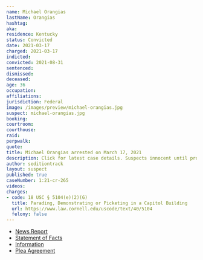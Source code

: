 ```yaml
---
name: Michael Orangias
lastName: Orangias
hashtag:
aka:
residence: Kentucky
status: Convicted
date: 2021-03-17
charged: 2021-03-17
indicted:
convicted: 2021-08-31
sentenced:
dismissed:
deceased:
age: 36
occupation:
affiliations:
jurisdiction: Federal
image: /images/preview/michael-orangias.jpg
suspect: michael-orangias.jpg
booking:
courtroom:
courthouse:
raid:
perpwalk:
quote:
title: Michael Orangias arrested on March 17, 2021
description: Click for latest case details. Suspects innocent until proven guilty.
author: seditiontrack
layout: suspect
published: true
caseNumber: 1:21-cr-265
videos:
charges:
- code: 18 USC § 5104(e)(2)(G)
  title: Parading, Demonstrating or Picketing in a Capitol Building
  url: https://www.law.cornell.edu/uscode/text/40/5104
  felony: false
---
```

- [News Report](https://www.msn.com/en-us/news/crime/fbi-arrests-man-in-louisville-in-connection-with-jan-6-attack-on-us-capitol/ar-BB1eJyPL)
- [Statement of Facts](https://www.justice.gov/usao-dc/case-multi-defendant/file/1430231/download)
- [Information](https://www.justice.gov/usao-dc/case-multi-defendant/file/1393706/download)
- [Plea Agreement](https://www.justice.gov/usao-dc/case-multi-defendant/file/1430226/download)
